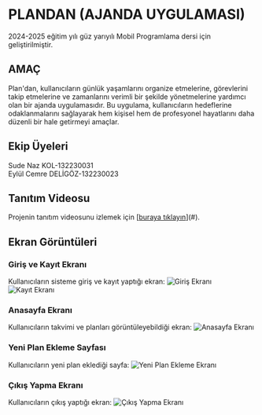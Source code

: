 # PLANDAN (AJANDA UYGULAMASI)
2024-2025 eğitim yılı güz yarıyılı Mobil Programlama dersi için geliştirilmiştir.

## AMAÇ
Plan'dan, kullanıcıların günlük yaşamlarını organize etmelerine, görevlerini takip etmelerine ve zamanlarını verimli bir şekilde yönetmelerine yardımcı olan bir ajanda uygulamasıdır. Bu uygulama, kullanıcıların hedeflerine odaklanmalarını sağlayarak hem kişisel hem de profesyonel hayatlarını daha düzenli bir hale getirmeyi amaçlar.
## Ekip Üyeleri 
Sude Naz KOL-132230031  
Eylül Cemre DELİGÖZ-132230023

## Tanıtım Videosu
Projenin tanıtım videosunu izlemek için [[buraya tıklayın](https://youtu.be/gSP3RnQ9Bvo)](#).

## Ekran Görüntüleri

### Giriş ve Kayıt Ekranı
Kullanıcıların sisteme giriş ve kayıt yaptığı ekran:
![Giriş Ekranı](https://github.com/SudeNazKol/Ajanda_Uygulamasi/blob/5860215eb78df3ee155a506f34be99710798297c/Screenshot_1737129003.png)
![Kayıt Ekranı](https://github.com/SudeNazKol/Ajanda_Uygulamasi/blob/1c2eac58f75a6e25633e96a6ea60a38aaf9234db/Screenshot_1737129015.png)

### Anasayfa Ekranı 
Kullanıcıların takvimi ve planları görüntüleyebildiği ekran:
![Anasayfa Ekranı](https://github.com/SudeNazKol/Ajanda_Uygulamasi/blob/9fbe27447e4324be249feb0987e086ece57e77db/Screenshot_1737129155.png)

### Yeni Plan Ekleme Sayfası
Kullanıcıların yeni plan eklediği sayfa:
![Yeni Plan Ekleme Ekranı](https://github.com/SudeNazKol/Ajanda_Uygulamasi/blob/cb8cdcbc63928171a6cc0c625fe751890f2d2022/Screenshot_1737129165.png)

### Çıkış Yapma Ekranı
Kullanıcıların çıkış yaptığı ekran:
![Çıkış Yapma Ekranı](https://github.com/SudeNazKol/Ajanda_Uygulamasi/blob/720834c15a6cbc48d3b6798736467ee7e79367f8/Screenshot_1737129172.png)


